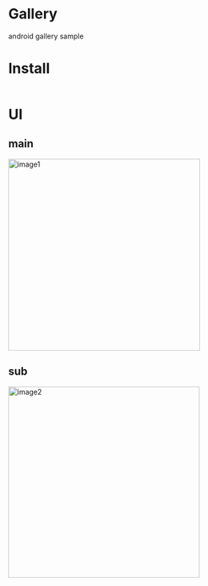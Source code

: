 # Gallery
android gallery sample

# Install
```bash
```

# UI
## main
<img width="383" alt="image1" src="https://user-images.githubusercontent.com/53161335/167256966-e55a5da0-9e85-4573-9245-daac10e81dde.png">   

## sub
<img width="382" alt="image2" src="https://user-images.githubusercontent.com/53161335/167256990-bab4fc63-1d8d-45a4-834b-ad738ac9e0af.png">